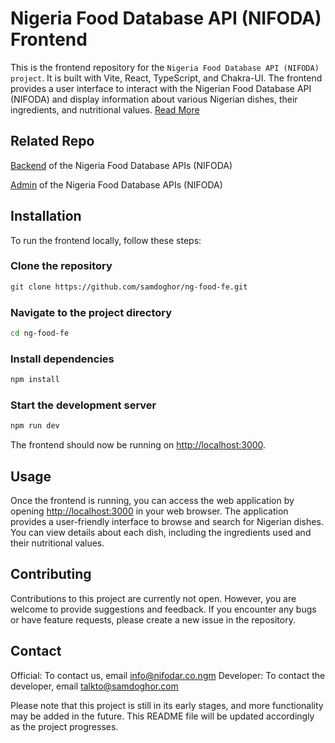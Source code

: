 # Nigeria Food Database API (NIFODA) Frontend

This is the frontend repository for the `Nigeria Food Database API (NIFODA) project`. It is built with Vite, React, TypeScript, and Chakra-UI. The frontend provides a user interface to interact with the Nigerian Food Database API (NIFODA) and display information about various Nigerian dishes, their ingredients, and nutritional values. [Read More](ABOUT.md)

## Related Repo

[Backend](https://github.com/samdoghor/ng-food-api) of the Nigeria Food Database APIs (NIFODA)

[Admin](https://github.com/samdoghor/ng-food-admin) of the Nigeria Food Database APIs (NIFODA)

## Installation

To run the frontend locally, follow these steps:

### Clone the repository

```bash Copy code
git clone https://github.com/samdoghor/ng-food-fe.git
```

### Navigate to the project directory

```bash Copy code
cd ng-food-fe
```

### Install dependencies

```bash Copy code
npm install
```

### Start the development server

```bash Copy code
npm run dev
```

The frontend should now be running on <http://localhost:3000>.

## Usage

Once the frontend is running, you can access the web application by opening <http://localhost:3000> in your web browser. The application provides a user-friendly interface to browse and search for Nigerian dishes. You can view details about each dish, including the ingredients used and their nutritional values.

## Contributing

Contributions to this project are currently not open. However, you are welcome to provide suggestions and feedback. If you encounter any bugs or have feature requests, please create a new issue in the repository.

## Contact

Official: To contact us, email [info@nifodar.co.ngm](mailto:info@nifoda.com.ng)
Developer: To contact the developer, email [talkto@samdoghor.com](mailto:talkto@samdoghor.com)

Please note that this project is still in its early stages, and more functionality may be added in the future. This README file will be updated accordingly as the project progresses.
